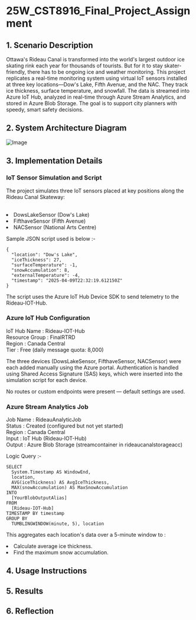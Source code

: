 # 25W_CST8916_Final_Project_Assignment
## 1. Scenario Description
Ottawa's Rideau Canal is transformed into the world's largest outdoor ice skating rink each year for thousands of tourists. But for it to stay skater-friendly, there has to be ongoing ice and weather monitoring. This project replicates a real-time monitoring system using virtual IoT sensors installed at three key locations—Dow's Lake, Fifth Avenue, and the NAC. They track ice thickness, surface temperature, and snowfall. The data is streamed into Azure IoT Hub, analyzed in real-time through Azure Stream Analytics, and stored in Azure Blob Storage. The goal is to support city planners with speedy, smart safety decisions.

## 2. System Architecture Diagram
![Image](https://github.com/user-attachments/assets/2c09b92b-608f-466b-bcb3-36309465aff9)

## 3. Implementation Details
### IoT Sensor Simulation and Script
The project simulates three IoT sensors placed at key positions along the Rideau Canal Skateway:<br></br>
<li>DowsLakeSensor (Dow's Lake)  </li>
<li>FifthaveSensor (Fifth Avenue)  </li>
<li>NACSensor (National Arts Centre)  </li>

Sample JSON script used is below :-
```
{
  "location": "Dow's Lake",
  "iceThickness": 27,
  "surfaceTemperature": -1,
  "snowAccumulation": 8,
  "externalTemperature": -4,
  "timestamp": "2025-04-09T22:32:19.612150Z"
}
```
The script uses the Azure IoT Hub Device SDK to send telemetry to the Rideau-IOT-Hub.

### Azure IoT Hub Configuration

IoT Hub Name : Rideau-IOT-Hub  
Resource Group : FinalRTRD  
Region : Canada Central  
Tier : Free (daily message quota: 8,000)  

The three devices (DowsLakeSensor, FifthaveSensor, NACSensor) were each added manually using the Azure portal. Authentication is handled using Shared Access Signature (SAS) keys, which were inserted into the simulation script for each device.  

No routes or custom endpoints were present — default settings are used.  

### Azure Stream Analytics Job

Job Name : RideauAnalyticJob  
Status : Created (configured but not yet started)  
Region : Canada Central  
Input : IoT Hub (Rideau-IOT-Hub)  
Output : Azure Blob Storage (streamcontainer in rideaucanalstorageacc)  

Logic Query :-  
```
SELECT
  System.Timestamp AS WindowEnd,
  location,
  AVG(iceThickness) AS AvgIceThickness,
  MAX(snowAccumulation) AS MaxSnowAccumulation
INTO
  [YourBlobOutputAlias]
FROM
  [Rideau-IOT-Hub]
TIMESTAMP BY timestamp
GROUP BY
  TUMBLINGWINDOW(minute, 5), location

```
This aggregates each location's data over a 5-minute window to :  
<li>Calculate average ice thickness.</li>  
<li>Find the maximum snow accumulation.</li>  

## 4. Usage Instructions

## 5. Results
## 6. Reflection
